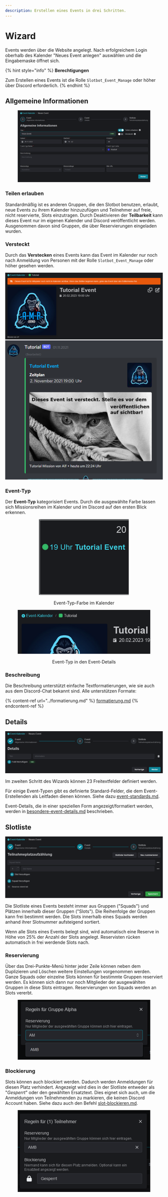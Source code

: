 ```yaml
---
description: Erstellen eines Events in drei Schritten.
---
```


# Wizard

Events werden über die Website angelegt. Nach erfolgreichem Login oberhalb des Kalender "Neues Event anlegen" auswählen und die Eingabemaske öffnet sich.

{% hint style="info" %}
**Berechtigungen**

Zum Erstellen eines Events ist die Rolle `Slotbot_Event_Manage` oder höher über Discord erforderlich.
{% endhint %}

## Allgemeine Informationen

<figure><img src="../../.gitbook/assets/Slotbot-DE-EventWizard.png" alt=""><figcaption></figcaption></figure>

### Teilen erlauben

Standardmäßig ist es anderen Gruppen, die den Slotbot benutzen, erlaubt, neue Events zu ihrem Kalender hinzuzufügen und Teilnehmer auf freie, nicht reservierte, Slots einzutragen. Durch Deaktivieren der **Teilbarkeit** kann dieses Event nur im eigenen Kalender und Discord veröffentlicht werden. Ausgenommen davon sind Gruppen, die über Reservierungen eingeladen wurden.

### Versteckt

Durch das **Verstecken** eines Events kann das Event im Kalender nur noch nach Anmeldung von Personen mit der Rolle `Slotbot_Event_Manage` oder höher gesehen werden.

![Hinweis eines versteckten Events auf der Website](../../.gitbook/assets/Slotbot-DE-HiddenEvent-Details.png) ![Hinweis im Discord](../../.gitbook/assets/Slotbot-HiddenEvent-Discord.png)

### Event-Typ

Der **Event-Typ** kategorisiert Events. Durch die ausgewählte Farbe lassen sich Missionsreihen im Kalender und im Discord auf den ersten Blick erkennen.

<div align="center">

<figure><img src="../../.gitbook/assets/Slotbot-DE-EventType-Calendar.png" alt=""><figcaption><p>Event-Typ-Farbe im Kalender</p></figcaption></figure>

 

<figure><img src="../../.gitbook/assets/Slotbot-DE-EventType-Details.png" alt=""><figcaption><p>Event-Typ in den Event-Details</p></figcaption></figure>

</div>

### Beschreibung

Die Beschreibung unterstützt einfache Textformatierungen, wie sie auch aus dem Discord-Chat bekannt sind. Alle unterstützen Formate:

{% content-ref url="../formatierung.md" %}
[formatierung.md](../formatierung.md)
{% endcontent-ref %}



## Details

![](../../.gitbook/assets/Sltobot-DE-EventWizard-Details.png)

Im zweiten Schritt des Wizards können 23 Freitextfelder definiert werden.

Für einige Event-Typen gibt es definierte Standard-Felder, die dem Event-Erstellenden als Leitfaden dienen können. Siehe dazu [event-standards.md](../event-standards.md "mention").

Event-Details, die in einer speziellen Form angezeigt/formatiert werden, werden in [besondere-event-details.md](../besondere-event-details.md "mention") beschrieben.



## Slotliste

![](../../.gitbook/assets/Slotbot-DE-EventWizard-Slotlist.png)

Die Slotliste eines Events besteht immer aus Gruppen ("Squads") und Plätzen innerhalb dieser Gruppen ("Slots"). Die Reihenfolge der Gruppen kann frei bestimmt werden. Die Slots innerhalb eines Squads werden anhand ihrer Slotnummer aufsteigend sortiert.

Wenn alle Slots eines Events belegt sind, wird automatisch eine Reserve in Höhe von 25% der Anzahl der Slots angelegt. Reservisten rücken automatisch in frei werdende Slots nach.

### Reservierung

Über das Drei-Punkte-Menü hinter jeder Zeile können neben dem Duplizieren und Löschen weitere Einstellungen vorgenommen werden. Ganze Squads oder einzelne Slots können für bestimmte Gruppen reserviert werden. Es können sich dann nur noch Mitglieder der ausgewählten Gruppen in diese Slots eintragen. Reservierungen von Squads werden an Slots vererbt.

<figure><img src="../../.gitbook/assets/Slotbot-Slotlist-Squad-Settings.png" alt=""><figcaption></figcaption></figure>

### Blockierung

Slots können auch blockiert werden. Dadurch werden Anmeldungen für diesen Platz verhindert. Angezeigt wird dies in der Slotliste entweder als "_Gesperrt_" oder den gewählten Ersatztext. Dies eignet sich auch, um die Anmeldungen von Teilnehmenden zu markieren, die keinen Discord Account haben. Siehe dazu auch den Befehl [slot-blockieren.md](../../integrationen/discord/bot-befehle/slot-blockieren.md "mention").

<figure><img src="../../.gitbook/assets/Slotbot-Slotlist-Slot-Settings.png" alt=""><figcaption></figcaption></figure>
